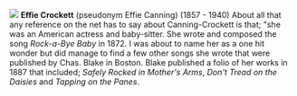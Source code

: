 ![](/images/effiecanning.jpg)
**Effie Crockett** (pseudonym Effie Canning) (1857 - 1940) About all that any reference on the net has to say about Canning-Crockett is that; "she was an American actress and baby-sitter. She wrote and composed the song *Rock-a-Bye Baby* in 1872. I was about to name her as a one hit wonder but did manage to find a few other songs she wrote that were published by Chas. Blake in Boston. Blake published a folio of her works in 1887 that included; *Safely Rocked in Mother's Arms*, *Don't Tread on the Daisies* and *Tapping on the Panes*.